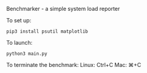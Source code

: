 Benchmarker - a simple system load reporter

To set up:
```console
pip3 install psutil matplotlib
```

To launch:
```console
python3 main.py
```

To terminate the benchmark:
Linux: Ctrl+C
Mac: ⌘+C